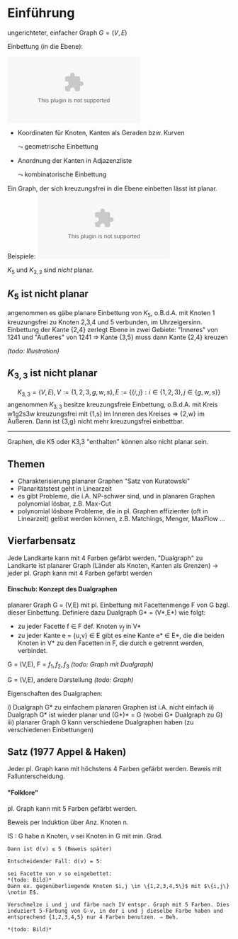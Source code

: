 # Einführung

ungerichteter, einfacher Graph $G = (V,E)$

Einbettung (in die Ebene):

![Einbettung von $K_{2,3}$](graphs/k23.dot)

- Koordinaten für Knoten, Kanten als Geraden bzw. Kurven

    $\leadsto$ geometrische Einbettung

- Anordnung der Kanten in Adjazenzliste

    $\leadsto$ kombinatorische Einbettung

Ein Graph, der sich kreuzungsfrei  in die Ebene einbetten lässt ist planar. Beispiele: ![Beispiele](graphs/k4k5.dot)

$K_5$ und $K_{3,3}$ sind *nicht* planar.

## $K_5$ ist nicht planar
angenommen es gäbe planare Einbettung von $K_5$, o.B.d.A. mit Knoten 1 kreuzungsfrei zu Knoten 2,3,4 und 5 verbunden, im Uhrzeigersinn. Einbettung der Kante {2,4} zerlegt Ebene in zwei Gebiete:
"Inneres" von 1241 und "Äußeres" von 1241
⇒ Kante {3,5} muss dann Kante {2,4} kreuzen

*(todo: Illustration)*

## $K_{3,3}$ ist nicht planar
$$K_{3,3} = (V,E), V := \{1,2,3,g,w,s\}, E := \{\{i,j\}: i \in \{1,2,3\}, j \in \{g,w,s\}\}$$
angenommen $K_{3,3}$ besitze kreuzungsfreie Einbettung, o.B.d.A. mit Kreis w1g2s3w kreuzungsfrei mit {1,s} im Inneren des Kreises
⇒ {2,w} im Äußeren.
Dann ist {3,g} nicht mehr kreuzungsfrei einbettbar.

---

Graphen, die K5 oder K3,3 "enthalten" können also nicht planar sein.

## Themen
- Charakterisierung planarer Graphen "Satz von Kuratowski"
- Planaritätstest geht in Linearzeit
- es gibt Probleme, die i.A. NP-schwer sind, und in planaren Graphen polynomial lösbar, z.B. Max-Cut
- polynomial lösbare Probleme, die in pl. Graphen effizienter (oft in Linearzeit) gelöst werden können, z.B. Matchings, Menger, MaxFlow ...

## Vierfarbensatz
Jede Landkarte kann mit 4 Farben gefärbt werden. "Dualgraph" zu Landkarte ist planarer Graph (Länder als Knoten, Kanten als Grenzen) -> jeder pl. Graph kann mit 4 Farben gefärbt werden


#### Einschub: Konzept des Dualgraphen
planarer Graph G = (V,E) mit pl. Einbettung mit Facettenmenge F von G bzgl. dieser Einbettung.
Definiere dazu Dualgraph G* = (V*,E*) wie folgt:

- zu jeder Facette f $\in$ F def. Knoten $v_f$ in V\*
- zu jeder Kante e = {u,v} $\in$ E gibt es eine Kante e\* $\in$ E\*, die die beiden Knoten in V\* zu den Facetten in F, die durch e getrennt werden, verbindet. 

G = (V,E), F = ${f_1,f_2,f_3}$ *(todo: Graph mit Dualgraph)*

G = (V,E), andere Darstellung *(todo: Graph)*

Eigenschaften des Dualgraphen:

i) Dualgraph G* zu einfachem planaren Graphen ist i.A. nicht einfach
ii) Dualgraph G* ist wieder planar und (G\*)\* = G (wobei G* Dualgraph zu G)
iii) planarer Graph G kann verschiedene Dualgraphen haben (zu verschiedenen Einbettungen)


## Satz (1977 Appel & Haken)
Jeder pl. Graph kann mit höchstens 4 Farben gefärbt werden.
Beweis mit Fallunterscheidung.

#### "Folklore"
pl. Graph kann mit 5 Farben gefärbt werden.

Beweis per Induktion über Anz. Knoten n.

IS
:	G habe n Knoten, v sei Knoten in G mit min. Grad.

	Dann ist d(v) ≤ 5 (Beweis später)

	Entscheidender Fall: d(v) = 5:

	sei Facette von v so eingebettet:
	*(todo: Bild)*
	Dann ex. gegenüberliegende Knoten $i,j \in \{1,2,3,4,5\}$ mit $\{i,j\} \notin E$.

	Verschmelze i und j und färbe nach IV entspr. Graph mit 5 Farben. Dies induziert 5-Färbung von G-v, in der i und j dieselbe Farbe haben und entsprechend {1,2,3,4,5} nur 4 Farben benutzen. ⇒ Beh.

	*(todo: Bild)*
